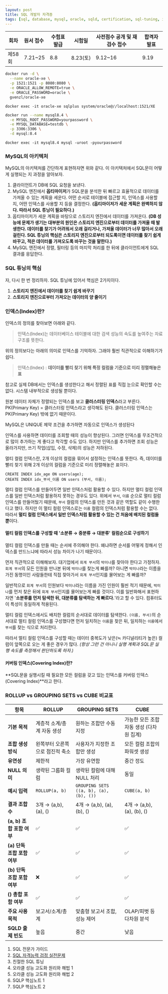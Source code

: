 ```yaml
---
layout: post
title: SQL 개발자 자격증
tags: [sql, database, mysql, oracle, sqld, certification, sql-tuning, index]
---
```



| 회차    | 원서 접수    | 수험표 발급 | 시험일 | 사전점수 공개 및 재검수 접수 | 합격자 발표 |
|-------|:---------|--------|---------|------------------|--------|
| 제58회  | 7.21~25  | 8.8    | 8.23(토) | 9.12~16          | 9.19   |


~~~bash
docker run -d \
  --name oracle-xe \
  -p 1521:1521 -p 8080:8080 \
  -e ORACLE_ALLOW_REMOTE=true \
  -e ORACLE_PASSWORD=oracle \
  gvenzl/oracle-xe
~~~
~~~
docker exec -it oracle-xe sqlplus system/oracle@//localhost:1521/XE
~~~

~~~bash
docker run --name mysql8.4 \
  -e MYSQL_ROOT_PASSWORD=yourpassword \
  -e MYSQL_DATABASE=testdb \
  -p 3306:3306 \
  -d mysql:8.4
~~~
~~~
docker exec -it mysql8.4 mysql -uroot -pyourpassword
~~~

### MySQL의 아키텍처

MySQL의 아키텍처를 간단하게 표현하자면 위와 같다. 이 아키텍처에서 SQL문이 어떻게 실행되는 지 과정을 알아보자.

1. 클라이언트가 DB에 SQL 요청을 보낸다.
2. MySQL 엔진에서 **옵티마이저**가 SQL문을 분석한 뒤 빠르고 효율적으로 데이터를 가져올 수 있는 계획을 세운다. 어떤 순서로 테이블에 접근할 지, 인덱스를 사용할 지, 어떤 인덱스를 사용할 지 등을 결정한다.
   **(옵티마이저가 세운 계획은 완벽하지 않다. 따라서 SQL 튜닝이 필요하다.)**
3. 옵티마이저가 세운 계획을 바탕으로 스토리지 엔진에서 데이터를 가져온다.
   **(DB 성능에 문제가 생기는 대부분의 원인은 스토리지 엔진으로부터 데이터를 가져올 때 발생한다. 데이터를 찾기가 어려워서 오래 걸리거나, 가져올 데이터가 너무 많아서 오래 걸린다. SQL 튜닝의 핵심은 스토리지 엔진으로부터 되도록이면 데이터를 찾기 쉽게 바꾸고, 적은 데이터를 가져오도록 바꾸는 것을 말한다.)**
4. MySQL 엔진에서 정렬, 필터링 등의 마지막 처리를 한 뒤에 클라이언트에게 SQL 결과를 응답한다.

### SQL 튜닝의 핵심
자, 다시 한 번 정리하자. SQL 튜닝에 있어서 핵심은 2가지이다.

1. **스토리지 엔진에서 데이터를 찾기 쉽게 바꾸기**
2. **스토리지 엔진으로부터 가져오는 데이터의 양 줄이기**

### 인덱스(Index)란?

인덱스의 정의를 찾아보면 아래와 같다.
> 인덱스(Index)는 데이터베이스 테이블에 대한 검색 성능의 속도를 높여주는 자료 구조를 뜻한다.

위의 정의보다는 아래의 의미로 인덱스를 기억하자. 그래야 훨씬 직관적으로 이해하기가 쉽다.
> 인덱스(Index) : **데이터를 빨리 찾기 위해 특정 컬럼을 기준으로 미리 정렬해놓은 표**

참고로 실제 DB에서는 인덱스를 생성한다고 해서 정렬된 표를 직접 눈으로 확인할 수는 없다. 시스템 내부적으로 생성될 뿐이다.

원본 데이터 자체가 정렬되는 인덱스를 보고 **클러스터링 인덱스**라고 부른다. PK(Primary Key) = 클러스터링 인덱스라고 생각해도 된다. 클러스터링 인덱스는 PK(Primary Key) 밖에 없기 때문이다.

MySQL은 UNIQUE 제약 조건을 추가하면 자동으로 인덱스가 생성된다

인덱스를 사용하면 데이터를 조회할 때의 성능이 향상된다. 그러면 인덱스를 무조건적으로 많이 추가하는 게 좋다고 착각할 수도 있다. 하지만 인덱스를 추가하면 조회 성능은 올라가지만, 쓰기 작업(삽입, 수정, 삭제)의 성능은 저하된다.

멀티 컬럼 인덱스란, 2개 이상의 컬럼을 묶어서 설정하는 인덱스를 뜻한다. 즉, 데이터를 빨리 찾기 위해 2개 이상의 컬럼을 기준으로 미리 정렬해놓은 표이다.
~~~
CREATE INDEX idx_age ON users(age);
CREATE INDEX idx_부서_이름 ON users (부서, 이름);
~~~

멀티 컬럼 인덱스를 만들어두면 일반 인덱스처럼 활용할 수 있다.
하지만 멀티 컬럼 인덱스를 일반 인덱스처럼 활용하지 못하는 경우도 있다.
위에서 `부서`, `이름` 순으로 멀티 컬럼 인덱스를 만들어뒀기 때문에, `부서` 컬럼의 인덱스를 만든 것과 같은 역할도 같이 수행한다고 했다. 하지만 이 멀티 컬럼 인덱스로는 `이름` 컬럼의 인덱스처럼 활용할 수는 없다.
따라서 **멀티 컬럼 인덱스에서 일반 인덱스처럼 활용할 수 있는 건 처음에 배치된 컬럼들뿐**이다.

#### 멀티 컬럼 인덱스를 구성할 때 '소분류 → 중분류 → 대분류' 컬럼순으로 구성하기

멀티 컬럼 인덱스를 만들 때는 순서에 주의해야 한다. 왜냐하면 순서를 어떻게 정해서 인덱스를 만드느냐에 따라서 성능 차이가 나기 때문이다.

먼저 직관적으로 이해해보자. 대기업에서 `회계 부서`의 `박미나`를 찾아야 한다고 가정하자. `회계 부서`의 모든 인원을 만나본 뒤에 `박미나`를 찾는게 빠를까? 아니면 `박미나`라는 이름을 가진 동명이인 사람들한테 직접 찾아가서 `회계 부서`인지를 물어보는 게 빠를까?

일반적으로 `회계 부서`의 인원보다 `박미나`라는 이름을 가진 인원이 훨씬 적기 때문에, `박미나`를 먼저 찾은 뒤에 `회계 부서`인지를 물어보는게 빠를 것이다. 이를 일반화해서 표현하자면 '**소분류를 먼저 탐색한 뒤, 대분류를 탐색하는 게 빠르다.**'라고 할 수 있다. 컴퓨터도 이 특성이 동일하게 적용된다.

멀티 컬럼 인덱스에서도 배치한 컬럼의 순서대로 데이터를 탐색한다. `(이름, 부서)`의 순서대로 멀티 컬럼 인덱스를 구성했다면 먼저 일치하는 `이름`을 찾은 뒤, 일치하는 `이름`에서 `부서`를 찾는 식으로 처리한다.

따라서 멀티 컬럼 인덱스를 구성할 때는 데이터 중복도가 낮은(≒ 카디널리티가 높은) 컬럼이 앞쪽으로 오는 게 좋은 경우가 많다.
*(항상 그런 건 아니니 실행 계획과 SQL문 실행 속도를 측정해서 판단하도록 하자.)*


#### 커버링 인덱스(Covering Index)란?
**SQL문을 실행시킬 때 필요한 모든 컬럼을 갖고 있는 인덱스를 커버링 인덱스(Covering Index)**라고 한다.



### ROLLUP vs GROUPING SETS vs CUBE 비교표

| 항목                         | ROLLUP                                   | GROUPING SETS                                               | CUBE                                        |
|------------------------------|-------------------------------------------|--------------------------------------------------------------|---------------------------------------------|
| **기본 목적**                | 계층적 소계/총계 자동 생성               | 원하는 조합만 수동 지정                                      | 가능한 모든 조합 자동 생성 (다차원 집계)    |
| **조합 생성 방식**           | 왼쪽부터 오른쪽으로 점진적 축소          | 사용자가 지정한 조합만 생성                                  | 모든 컬럼 조합의 파워셋 생성                |
| **유연성**                   | 제한적                                    | 가장 유연함                                                  | 중간 정도                                   |
| **NULL 의미**               | 생략된 그룹화 컬럼                        | 생략된 컬럼에 대해 NULL 처리                                 | 동일                                         |
| **예시 입력**                | `ROLLUP(a, b)`                            | `GROUPING SETS ((a, b), (a), (b), ())`                        | `CUBE(a, b)`                                |
| **결과 조합 수**            | 3개 → (a,b), (a), ()                      | 4개 → (a,b), (a), (b), ()                                    | 4개 → (a,b), (a), (b), ()                    |
| **(a, b) 조합 포함 여부**    | ✅                                        | ✅                                                           | ✅                                          |
| **(a) 단독 조합 포함 여부** | ✅                                        | ✅                                                           | ✅                                          |
| **(b) 단독 조합 포함 여부** | ❌                                        | ✅                                                           | ✅                                          |
| **() 총합 포함 여부**        | ✅                                        | ✅                                                           | ✅                                          |
| **주요 사용 목적**           | 보고서/소계/총계                          | 맞춤형 보고서 조합, 성능 제어                                | OLAP/피벗 등 다차원 분석                    |
| **SQLD 출제 빈도**           | 높음                                      | 중간                                                         | 낮음                                        |






1. SQL 전문가 가이드
2. [SQL 자격능력 검정 실전문제](https://www.yes24.com/product/goods/124645703)
3. 친절한 SQL 튜닝
4. 오라클 성능 고도화 원리와 해법 1
5. 오라클 성능 고도화 원리와 해법 2
6. SQLP 핵심노트 1
7. SQLP 핵심노트 2